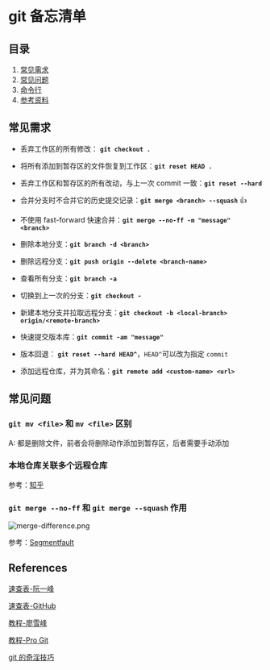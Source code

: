 # git 备忘清单

## 目录

1. [常见需求](#常见需求)
1. [常见问题](#常见问题)
1. [命令行](#命令行)
1. [参考资料](#参考资料)

## 常见需求

- 丢弃工作区的所有修改： **`git checkout .`**

- 将所有添加到暂存区的文件恢复到工作区：**`git reset HEAD .`**

- 丢弃工作区和暂存区的所有改动，与上一次 commit 一致：**`git reset --hard`**

- 合并分支时不合并它的历史提交记录：**`git merge <branch> --squash`** :+1:

- 不使用 fast-forward 快速合并：**`git merge --no-ff -m "message" <branch>`**

- 删除本地分支：**`git branch -d <branch>`**

- 删除远程分支：**`git push origin --delete <branch-name>`**

- 查看所有分支：**`git branch -a`**

- 切换到上一次的分支：**`git checkout -`**

- 新建本地分支并拉取远程分支：**`git checkout -b <local-branch> origin/<remote-branch>`**

- 快速提交版本库：**`git commit -am "message"`**

- 版本回退： **`git reset --hard HEAD^`**，`HEAD^`可以改为指定 `commit`

- 添加远程仓库，并为其命名：**`git remote add <custom-name> <url>`**

## 常见问题

### `git mv <file>` 和 `mv <file>` 区别

A: 都是删除文件，前者会将删除动作添加到暂存区，后者需要手动添加

### 本地仓库关联多个远程仓库

参考：[知乎](https://www.zhihu.com/question/46543115/answer/101761754)

### `git merge --no-ff` 和 `git merge --squash` 作用

![merge-difference.png](https://i.loli.net/2019/03/19/5c90e04054b06.png)

参考：[Segmentfault](https://segmentfault.com/q/1010000002477106/a-1020000002519351)

## References

[速查表-阮一峰](http://www.ruanyifeng.com/blog/2015/12/git-cheat-sheet.html)

[速查表-GitHub](https://services.github.com/on-demand/downloads/github-git-cheat-sheet.pdf)

[教程-廖雪峰](https://www.liaoxuefeng.com/wiki/0013739516305929606dd18361248578c67b8067c8c017b000)

[教程-Pro Git](https://git-scm.com/book/en/v2)

[git 的奇淫技巧](https://github.com/521xueweihan/git-tips)
